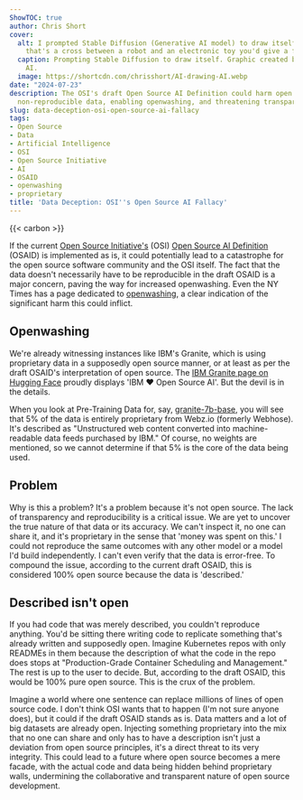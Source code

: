 ```yaml
---
ShowTOC: true
author: Chris Short
cover:
  alt: I prompted Stable Diffusion (Generative AI model) to draw itself. It drew something
    that's a cross between a robot and an electronic toy you'd give a five-year-old.
  caption: Prompting Stable Diffusion to draw itself. Graphic created by Generative
    AI.
  image: https://shortcdn.com/chrisshort/AI-drawing-AI.webp
date: "2024-07-23"
description: The OSI's draft Open Source AI Definition could harm open source by allowing
  non-reproducible data, enabling openwashing, and threatening transparency.
slug: data-deception-osi-open-source-ai-fallacy
tags:
- Open Source
- Data
- Artificial Intelligence
- OSI
- Open Source Initiative
- AI
- OSAID
- openwashing
- proprietary
title: 'Data Deception: OSI''s Open Source AI Fallacy'
---
```


{{< carbon >}}

If the current [Open Source Initiative's](https://opensource.org/) (OSI) [Open Source AI Definition](https://opensource.org/deepdive/drafts/the-open-source-ai-definition-draft-v-0-0-8) (OSAID) is implemented as is, it could potentially lead to a catastrophe for the open source software community and the OSI itself. The fact that the data doesn't necessarily have to be reproducible in the draft OSAID is a major concern, paving the way for increased openwashing. Even the NY Times has a page dedicated to [openwashing](https://www.nytimes.com/2024/05/17/business/what-is-openwashing-ai.html), a clear indication of the significant harm this could inflict.

## Openwashing

We're already witnessing instances like IBM's Granite, which is using proprietary data in a supposedly open source manner, or at least as per the draft OSAID's interpretation of open source. The [IBM Granite page on Hugging Face](https://huggingface.co/ibm-granite) proudly displays 'IBM ❤️ Open Source AI'. But the devil is in the details.

When you look at Pre-Training Data for, say, [granite-7b-base](https://huggingface.co/ibm-granite/granite-7b-base), you will see that 5% of the data is entirely proprietary from Webz.io (formerly Webhose). It's described as "Unstructured web content converted into machine-readable data feeds purchased by IBM." Of course, no weights are mentioned, so we cannot determine if that 5% is the core of the data being used.

## Problem

Why is this a problem? It's a problem because it's not open source. The lack of transparency and reproducibility is a critical issue. We are yet to uncover the true nature of that data or its accuracy. We can't inspect it, no one can share it, and it's proprietary in the sense that 'money was spent on this.' I could not reproduce the same outcomes with any other model or a model I'd build independently. I can't even verify that the data is error-free. To compound the issue, according to the current draft OSAID, this is considered 100% open source because the data is 'described.'

## Described isn't open

If you had code that was merely described, you couldn't reproduce anything. You'd be sitting there writing code to replicate something that's already written and supposedly open. Imagine Kubernetes repos with only READMEs in them because the description of what the code in the repo does stops at "Production-Grade Container Scheduling and Management." The rest is up to the user to decide. But, according to the draft OSAID, this would be 100% pure open source. This is the crux of the problem.

Imagine a world where one sentence can replace millions of lines of open source code. I don't think OSI wants that to happen (I'm not sure anyone does), but it could if the draft OSAID stands as is. Data matters and a lot of big datasets are already open. Injecting something proprietary into the mix that no one can share and only has to have a description isn't just a deviation from open source principles, it's a direct threat to its very integrity. This could lead to a future where open source becomes a mere facade, with the actual code and data being hidden behind proprietary walls, undermining the collaborative and transparent nature of open source development.
